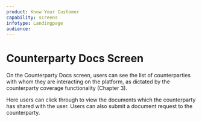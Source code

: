 ```yaml
---
product: Know Your Customer
capability: screens
infotype: Landingpage
audience:
---
```



# Counterparty Docs Screen

 On the Counterparty Docs screen, users can see the list of counterparties with whom they are interacting on the platform, as dictated by the counterparty coverage functionality \(Chapter 3\).

Here users can click through to view the documents which the counterparty has shared with the user. Users can also submit a document request to the counterparty.